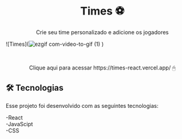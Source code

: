



<h1 align="center">Times ⚽ </h1>

<p align="center">Crie seu time personalizado e adicione os jogadores</p>




![Times](![ezgif com-video-to-gif (1)](https://user-images.githubusercontent.com/109561452/229377185-6f780cbf-57ed-45f6-a112-6392e55e2091.gif)
)



<br>
 
 
</p>
<p align="center">
Clique aqui para acessar https://times-react.vercel.app/ 🖱 
</p>

## 🛠 Tecnologias

Esse projeto foi desenvolvido com as seguintes tecnologias:

-React
<br>
-JavaScipt
<br>
-CSS
<br>






